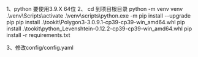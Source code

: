 1、python 要使用3.9.X 64位
2、
cd 到项目根目录
python -m venv venv
.\venv\Scripts\activate
.\venv\scripts\python.exe -m pip install --upgrade pip
pip install .\tookit\Polygon3-3.0.9.1-cp39-cp39-win_amd64.whl
pip install .\tookit\python_Levenshtein-0.12.2-cp39-cp39-win_amd64.whl
pip install -r requirements.txt

3、修改config/config.yaml